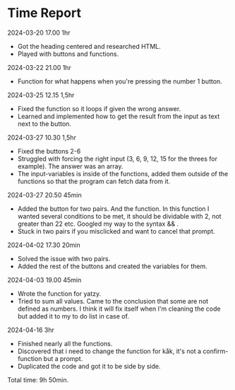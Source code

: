 # Time Report

2024-03-20 17.00   1hr
   - Got the heading centered and researched HTML.
   - Played with buttons and functions.
     
2024-03-22 21.00 1hr
   - Function for what happens when you're pressing the number 1 button.

2024-03-25 12.15 1,5hr
   - Fixed the function so it loops if given the wrong answer.
   - Learned and implemented how to get the result from the input as text next to the button.

2024-03-27   10.30 1,5hr
- Fixed the buttons 2-6
- Struggled with forcing the right input (3, 6, 9, 12, 15 for the threes for example). The answer was an array.
- The input-variables is inside of the functions, added them outside of the functions so that the program can fetch data from it.

2024-03-27   20.50   45min
- Added the button for two pairs. And the function. In this function I wanted several conditions to be met, it should be dividable with 2, not greater than 22 etc. Googled my way to the syntax && .
- Stuck in two pairs if you misclicked and want to cancel that prompt.

2024-04-02 17.30   20min
- Solved the issue with two pairs.
- Added the rest of the buttons and created the variables for them.

2024-04-03 19.00   45min
- Wrote the function for yatzy.
- Tried to sum all values. Came to the conclusion that some are not defined as numbers. I think it will fix itself when I'm cleaning the code but added it to my to do list in case of.

2024-04-16 3hr
- Finished nearly all the functions.
- Discovered that i need to change the function for kåk, it's not a confirm-function but a prompt.
- Duplicated the code and got it to be side by side.

  
Total time: 9h 50min.
